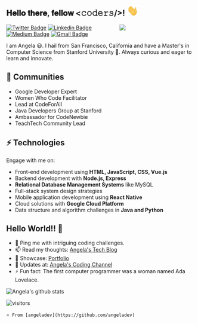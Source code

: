 <h2> 𝐇𝐞𝐥𝐥𝐨 𝐭𝐡𝐞𝐫𝐞, 𝐟𝐞𝐥𝐥𝐨𝐰 <𝚌𝚘𝚍𝚎𝚛𝚜/>! <img src="https://raw.githubusercontent.com/ABSphreak/ABSphreak/master/gifs/Hi.gif" width="30px"></h2>

<img align='right' src='https://user-images.githubusercontent.com/5713670/87202985-820dcb80-c2b6-11ea-9f56-7ec461c497c3.gif' width='200"'>

[![Twitter Badge](https://img.shields.io/badge/-@AngelaDev_92-1ca0f1?style=flat-square&labelColor=1ca0f1&logo=twitter&logoColor=white&link=https://twitter.com/AngelaDev_92)](https://twitter.com/AngelaDev_92) [![Linkedin Badge](https://img.shields.io/badge/-angela_dev-blue?style=flat-square&logo=Linkedin&logoColor=white&link=https://www.linkedin.com/in/angela_dev/)](https://www.linkedin.com/in/angela_dev/) [![Medium Badge](https://img.shields.io/badge/-@angelaWritesCode-03a57a?style=flat-square&labelColor=000000&logo=Medium&link=https://medium.com/@angelaWritesCode)](https://medium.com/@angelaWritesCode)
[![Gmail Badge](https://img.shields.io/badge/-contactAngelaDev@gmail.com-c14438?style=flat-square&logo=Gmail&logoColor=white&link=mailto:contactAngelaDev@gmail.com)](mailto:contactAngelaDev@gmail.com)

I am Angela 😃. I hail from San Francisco, California and have a Master's in Computer Science from Stanford University 🏫. Always curious and eager to learn and innovate.

## 👯 Communities
* Google Developer Expert
* Women Who Code Facilitator
* Lead at CodeForAll 
* Java Developers Group at Stanford
* Ambassador for CodeNewbie
* TeachTech Community Lead

## ⚡ Technologies
Engage with me on:
- Front-end development using **HTML, JavaScript, CSS, Vue.js**
- Backend development with **Node.js, Express**
- **Relational Database Management Systems** like MySQL
- Full-stack system design strategies
- Mobile application development using **React Native**
- Cloud solutions with **Google Cloud Platform**
- Data structure and algorithm challenges in **Java and Python**

## Hello World!! 🤔
- 💬 Ping me with intriguing coding challenges.
- 📫 Read my thoughts: [Angela's Tech Blog](https://angelatechblog.xyz)
- 🎯 Showcase: [Portfolio](https://angeladev.github.io/Portfolio-Site/index.html)
- 🔔 Updates at: [Angela's Coding Channel](https://www.youtube.com/channel/UCkA7aF8lYFkTav2LZUn-yEw)
- ⚡ Fun fact: The first computer programmer was a woman named Ada Lovelace.

![Angela's github stats](https://github-readme-stats.vercel.app/api?username=angeladev&hide=["issues"]&show_icons=true)

![visitors](https://visitor-badge.glitch.me/badge?page_id=angeladev.angeladev)

```⭐️ From [angeladev](https://github.com/angeladev)```
